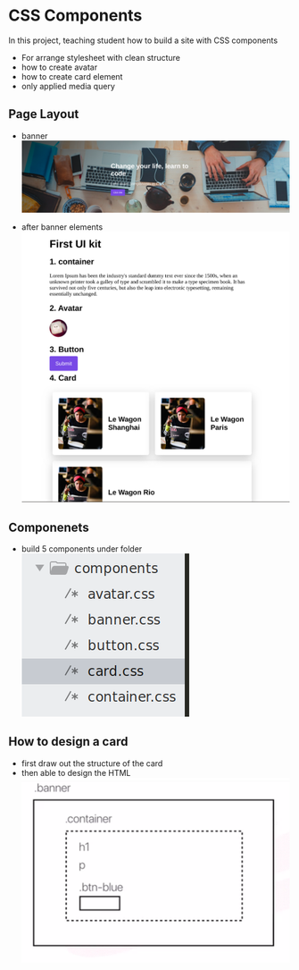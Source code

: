 # CSS Components
In this project, teaching student how to build a site with CSS components
* For arrange stylesheet with clean structure
* how to create avatar
* how to create card element
* only applied media query

## Page Layout
* banner
![alt tag](https://github.com/yyygocodingyyy/lewagon-components/blob/master/Screenshot%20from%202019-12-09%2005-04-06.png)

* after banner elements
![alt tag](https://github.com/yyygocodingyyy/lewagon-components/blob/master/Screenshot%20from%202019-12-09%2005-03-46.png)

## Componenets
* build 5 components under folder
![alt tag](https://github.com/yyygocodingyyy/lewagon-components/blob/master/Screenshot%20from%202019-12-09%2005-04-48.png)

## How to design a card
* first draw out the structure of the card
* then able to design the HTML 
![alt tag](https://github.com/yyygocodingyyy/lewagon-components/blob/master/Screenshot%20from%202019-12-06%2021-00-57.png)







